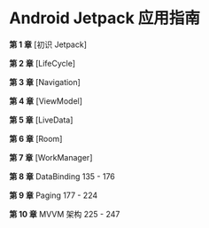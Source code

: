# Android Jetpack 应用指南

**第 1 章** [初识 Jetpack]

**第 2 章** [LifeCycle]

**第 3 章** [Navigation]

**第 4 章** [ViewModel]

**第 5 章** [LiveData]

**第 6 章** [Room]

**第 7 章** [WorkManager]

**第 8 章** DataBinding 135 - 176

**第 9 章** Paging 177 - 224

**第 10 章** MVVM 架构 225 - 247











